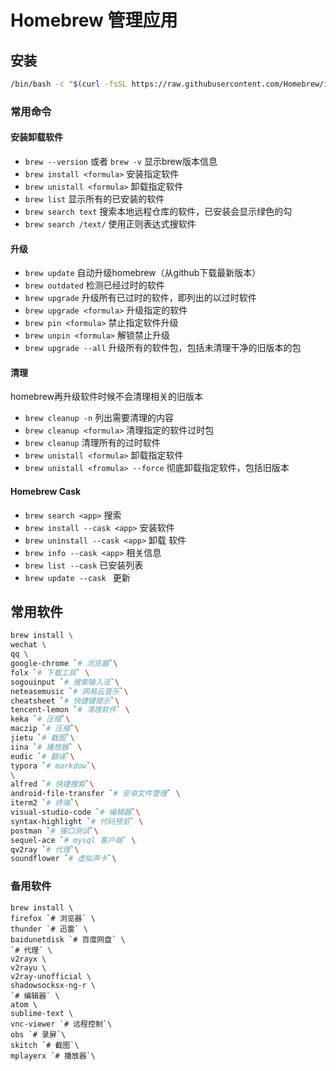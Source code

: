 # Homebrew 管理应用

## 安装

```bash
/bin/bash -c "$(curl -fsSL https://raw.githubusercontent.com/Homebrew/install/HEAD/install.sh)"
```

### 常用命令

#### 安装卸载软件

* `brew --version` 或者 `brew -v` 显示brew版本信息
* `brew install <formula>` 安装指定软件
* `brew unistall <formula>` 卸载指定软件
* `brew list`  显示所有的已安装的软件
* `brew search text` 搜索本地远程仓库的软件，已安装会显示绿色的勾
* `brew search /text/` 使用正则表达式搜软件

#### 升级

* `brew update` 自动升级homebrew（从github下载最新版本）
* `brew outdated` 检测已经过时的软件
* `brew upgrade`  升级所有已过时的软件，即列出的以过时软件
* `brew upgrade <formula>` 升级指定的软件
* `brew pin <formula>` 禁止指定软件升级
* `brew unpin <formula>` 解锁禁止升级
* `brew upgrade --all` 升级所有的软件包，包括未清理干净的旧版本的包

#### 清理

homebrew再升级软件时候不会清理相关的旧版本

* `brew cleanup -n` 列出需要清理的内容
* `brew cleanup <formula>` 清理指定的软件过时包
* `brew cleanup` 清理所有的过时软件
* `brew unistall <formula>` 卸载指定软件
* `brew unistall <fromula> --force` 彻底卸载指定软件，包括旧版本

#### Homebrew Cask

* `brew search <app>` 搜索
* `brew install --cask <app>` 安装软件
* `brew uninstall --cask <app>` 卸载 软件
* `brew info --cask <app>` 相关信息
* `brew list --cask` 已安装列表
* `brew update --cask ` 更新

## 常用软件



```sh
brew install \
wechat \
qq \
google-chrome `# 浏览器`\
folx `# 下载工具` \
sogouinput `# 搜索输入法`\
neteasemusic `# 网易云音乐`\
cheatsheet `# 快捷键提示`\
tencent-lemon `# 清理软件` \
keka `# 压缩`\
maczip `# 压缩`\
jietu `# 截图`\
iina `# 播放器` \
eudic `# 翻译`\
typora `# markdow`\
\
alfred `# 快捷搜索`\
android-file-transfer `# 安卓文件管理` \
iterm2 `# 终端`\
visual-studio-code `# 编辑器`\
syntax-highlight `# 代码预览` \
postman `# 接口测试`\
sequel-ace `# mysql 客户端` \
qv2ray `# 代理`\
soundflower `# 虚拟声卡`\
```

### 备用软件

```shell
brew install \
firefox `# 浏览器` \
thunder `# 迅雷` \
baidunetdisk `# 百度网盘` \
`# 代理` \
v2rayx \
v2rayu \
v2ray-unofficial \
shadowsocksx-ng-r \
`# 编辑器` \
atom \
sublime-text \
vnc-viewer `# 远程控制`\
obs `# 录屏`\
skitch `# 截图`\
mplayerx `# 播放器`\
```

